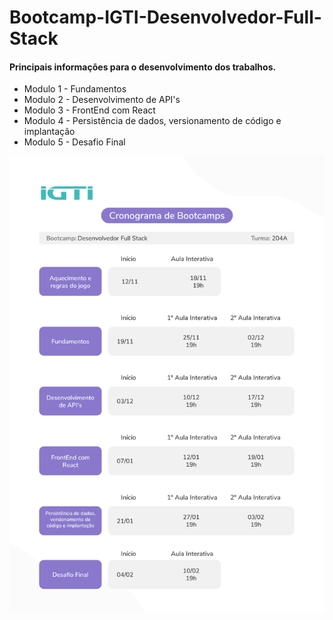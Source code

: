 # Bootcamp-IGTI-Desenvolvedor-Full-Stack

<h4>Principais informações para o desenvolvimento dos trabalhos.</h4>

<ul>
  <li>Modulo 1 - Fundamentos</li>
    

  <li>Modulo 2 - Desenvolvimento de API's</li>

  <li>Modulo 3 - FrontEnd com React</li>
  
  <li>Modulo 4 - Persistência de dados, versionamento de código e implantação</li>
  
  <li>Modulo 5 - Desafio Final</li>
    <!-- <a href="https://drive.google.com/file/d/1hrvpqHWLKhnmAUd1H21TDh8nnnR6dt0K/view">Comandos Python - Aula 4.4. Coleta de dados no twitter: Exemplo utilizando a linguagem Python</a> -->
    
</ul>

![](Cronograma.png)
